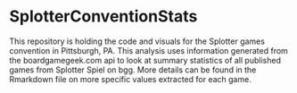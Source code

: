 # SplotterConventionStats

This repository is holding the code and visuals for the Splotter games convention in Pittsburgh, PA. This analysis uses information generated from the boardgamegeek.com api to look at summary statistics of all published games from Splotter Spiel on bgg. More details can be found in the Rmarkdown file on more specific values extracted for each game.
